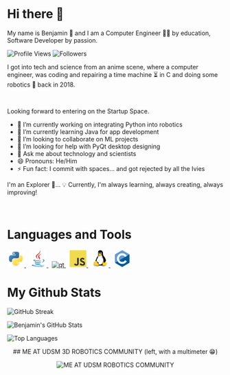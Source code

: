 # Hi there 👋

My name is Benjamin 🎉 and I am a Computer Engineer 👨‍💻 by education, Software Developer by passion. 

![Profile Views](https://komarev.com/ghpvc/?username=benny-png&style=flat-square)
![Followers](https://img.shields.io/github/followers/benny-png?label=Followers&style=for-the-badge&logo=github&color=white&labelColor=blue)

I got into tech and science from an anime scene, where a computer engineer, was coding and repairing a time machine ⏳ in C and doing some robotics 🤖 back in 2018.

<br />

Looking forward to entering on the Startup Space.
<br />

- 🔭 I’m currently working on integrating Python into robotics
- 🌱 I’m currently learning Java for app development
- 👯 I’m looking to collaborate on ML projects
- 🤔 I’m looking for help with PyQt desktop designing
- 💬 Ask me about technology and scientists
- 😄 Pronouns: He/Him
- ⚡ Fun fact: I commit with spaces... and got rejected by all the Ivies

I'm an Explorer 🙂...
💡 Currently, I'm always learning, always creating, always improving!
<br />
<br />
<br />

# Languages and Tools
<p align="left">
  <a href="https://www.python.org" target="_blank">
    <img src="https://raw.githubusercontent.com/devicons/devicon/master/icons/python/python-original.svg" alt="python" width="40" height="40"/>
  </a>
  &nbsp;
  <a href="https://www.java.com" target="_blank">
    <img src="https://raw.githubusercontent.com/devicons/devicon/master/icons/java/java-original.svg" alt="java" width="40" height="40"/>
  </a>
  &nbsp;
  <a href="https://www.qt.io/" target="_blank">
    <img src="https://upload.wikimedia.org/wikipedia/commons/0/0b/Qt_logo_2016.svg" alt="qt" width="40" height="40"/>
  </a>
  &nbsp;
  <a href="https://www.javascript.com" target="_blank">
    <img src="https://raw.githubusercontent.com/devicons/devicon/master/icons/javascript/javascript-original.svg" alt="javascript" width="40" height="40"/>
  </a>
  &nbsp;
  <a href="https://www.linux.org/" target="_blank">
    <img src="https://raw.githubusercontent.com/devicons/devicon/master/icons/linux/linux-original.svg" alt="linux" width="40" height="40"/>
  </a>
  &nbsp;
  <a href="https://www.cprogramming.com/" target="_blank">
    <img src="https://raw.githubusercontent.com/devicons/devicon/master/icons/c/c-original.svg" alt="c" width="40" height="40"/>
  </a>
</p>

# My Github Stats

![GitHub Streak](https://github-readme-streak-stats.herokuapp.com/?user=benny-png&theme=radical)

![Benjamin's GitHub Stats](https://github-readme-stats.vercel.app/api?username=benny-png&show_icons=true&theme=radical)

![Top Languages](https://github-readme-stats.vercel.app/api/top-langs/?username=benny-png&layout=compact&theme=radical)

<p align="center">
  ## ME AT UDSM 3D ROBOTICS COMMUNITY (left, with a multimeter 😁)
</p>

<p align="center">
  <img src="https://github.com/benny-png/benny-png/blob/main/WhatsApp%20Image%202024-06-25%20at%2011.05.07%20PM.jpeg" alt="ME AT UDSM ROBOTICS COMMUNITY">
</p>
